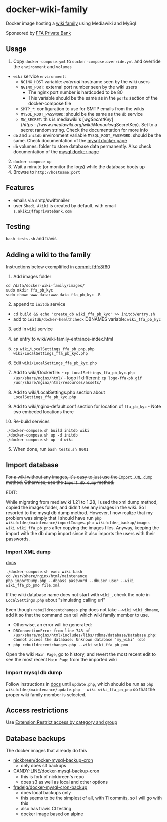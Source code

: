 # docker-wiki-family
Docker image hosting a [wiki family](https://www.mediawiki.org/wiki/Manual:Wiki_family) using Mediawiki and MySql

Sponsored by [FFA Private Bank](http://www.ffaprivatebank.com/)

## Usage
1. Copy `docker-compose.yml` to `docker-compose.override.yml` and override the `environment` and `volumes`
  * `wiki` service `environment`:
    * `NGINX_HOST` variable: _external_ hostname seen by the wiki users
    * `NGINX_PORT`: external port number seen by the wiki users
      * The nginx port number is hardcoded to be 80
      * This variable should be the same as in the `ports` section of the docker-compose file
    * `SMTP_*`: configuration to use for SMTP emails from the wikis
    * `MYSQL_ROOT_PASSWORD`: should be the same as the `db` service
    * `MW_SECRET`: this is mediawiki's [$wgSecretKey](https://www.mediawiki.org/wiki/Manual:$wgSecretKey). Set to a secret random string. Check the documentation for more info
  * `db` and `initdb` environment variable `MYSQL_ROOT_PASSWORD`: should be the same. Check documentation of the [mysql docker page](https://hub.docker.com/_/mysql/)
  * `db` volumes: folder to store database data permanently. Also check documentation of the [mysql docker page](https://hub.docker.com/_/mysql/)
2. `docker-compose up`
3. Wait a minute (or monitor the logs) while the database boots up
4. Browse to `http://hostname:port`

## Features
* emails via smtp/swiftmailer
* user `Shadi Akiki` is created by default, with email `s.akiki@ffaprivatebank.com`

## Testing
`bash tests.sh` and travis

## Adding a wiki to the family

Instructions below exemplified in [commit fdfe8f60](https://github.com/shadiakiki1986/docker-wiki-family/commit/fdfe8f604c4f999aa01f65c7f4ad043d3b3a02e8)

1. Add images folder
```
cd /data/docker-wiki-family/images/
sudo mkdir ffa_pb_kyc
sudo chown www-data:www-data ffa_pb_kyc -R
```

2. append to `initdb` service
  -  `cd build && echo 'create_db wiki_ffa_pb_kyc' >> initdb/entry.sh`
  - add to `initdb/docker-healthcheck` DBNAMES variable: `wiki_ffa_pb_kyc`
3. add in `wiki` service

  1. an entry to wiki/wiki-family-entrance-index.html
  2. `cp wiki/LocalSettings_ffa_pb_pnp.php wiki/LocalSettings_ffa_pb_kyc.php`
  3. Edit `wiki/LocalSettings_ffa_pb_kyc.php`
  4. Add to wiki/Dockerfile:
    - `cp LocalSettings_ffa_pb_kyc.php /usr/share/nginx/html/`
    - logo if different: `cp logo-ffa-pb.gif /usr/share/nginx/html/resources/assets/`
  5. Add to wiki/LocalSettings.php section about `LocalSettings_ffa_pb_kyc.php`
  6. Add to wiki/nginx-default.conf section for location of `ffa_pb_kyc`
    - Note two embeded locations there

4. Re-build services

```
./docker-compose.sh build initdb wiki
./docker-compose.sh up -d initdb
./docker-compose.sh up -d wiki
```

5. When done, run `bash tests.sh 8001`

## Import database
~~For a wiki without any images, it's easy to just use the `Import XML dump` method.~~
~~Otherwise, use the `Import db dump` method.~~

EDIT:

While migrating from mediawiki 1.21 to 1.28, I used the xml dump method, copied the images folder, and didn't see any images in the wiki.
So I resorted to the mysql db dump method.
However, I now realize that my problem was simply that I should have run `php wikifolder/maintenance/importImages.php wikifolder_backup/images --wiki wiki_ffa_pb_pnp` after copying the images files.
Anyway, keeping the import with the db dump import since it also imports the users with their passwords.

### Import XML dump
[docs](https://www.mediawiki.org/wiki/Manual:Restoring_a_wiki_from_backup#From_an_XML_dump)
```
./docker-compose.sh exec wiki bash
cd /usr/share/nginx/html/maintenance
php importDump.php --dbpass password --dbuser user --wiki wiki_ffa_pb_pmo file.xml 
```

If the wiki database name does not start with `wiki_`, check the note in `LocalSettings.php` about "simulating calling url"

Even though `rebuildrecentchanges.php` does not take `--wiki wiki_dbname`, add it so that the command can tell which wiki family member to use.
- Otherwise, an error will be generated:
- `DBConnectionError from line 748 of /usr/share/nginx/html/includes/libs/rdbms/database/Database.php: Cannot access the database: Unknown database 'my_wiki' (db)`
- `php rebuildrecentchanges.php --wiki wiki_ffa_pb_pmo`

Open the wiki `Main Page`, go to history, and revert the most recent edit to see the most recent `Main Page` from the imported wiki

### Import mysql db dump
Follow instructions in [docs](https://www.mediawiki.org/wiki/Manual:Restoring_a_wiki_from_backup)
until `update.php`, which should be run as `php wikifolder/maintenance/update.php --wiki wiki_ffa_pn_pnp`
so that the proper wiki family member is selected.

## Access restrictions
Use [Extension:Restrict access by category and group](https://www.mediawiki.org/wiki/Extension:Restrict_access_by_category_and_group)

## Database backups
The docker images that already do this
- [nickbreen/docker-mysql-backup-cron](https://github.com/nickbreen/docker-mysql-backup-cron)
  - only does s3 backups
- [CANDY-LINE/docker-mysql-backup-cron](https://github.com/CANDY-LINE/docker-mysql-backup-cron)
  - this is fork of nickbreen's repo
  - does s3 as well as local and other options
- [fradelg/docker-mysql-cron-backup](https://github.com/fradelg/docker-mysql-cron-backup)
  - does local backups only
  - this seems to be the simplest of all, with 11 commits, so I will go with this
  - also has travis CI testing
  - docker image based on alpine
